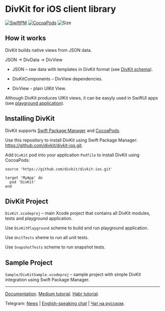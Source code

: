 # DivKit for iOS client library

[![SwiftPM](https://img.shields.io/badge/SPM-supported-DE5C43)](https://github.com/divkit/divkit-ios)
[![CocoaPods](https://img.shields.io/badge/CocoaPods-supported-DE5C43)](https://github.com/divkit/divkit-ios/tree/main/Specs)
![Size](https://img.shields.io/badge/ipa%20size-~6%20MB-blue)

## How it works

DivKit builds native views from JSON data.

JSON → DivData → DivView

- JSON – raw data with templates in DivKit format (see [DivKit schema](../../schema)).

- DivKitComponents – DivView dependencies.

- DivView - plain UIKit View.

Although DivKit produces UIKit views, it can be easyly used in SwiftUI apps (see [playground application](DivKitPlayground)).

## Installing DivKit

DivKit supports [Swift Package Manager](https://www.swift.org/package-manager/) and [CocoaPods](https://cocoapods.org/).

Use this repository to install DivKit using Swift Package Manager: https://github.com/divkit/divkit-ios.git.

Add `DivKit` pod into your application `Podfile` to install DivKit using CocoaPods:
```
source 'https://github.com/divkit/divkit-ios.git'

target 'MyApp' do
  pod 'DivKit'
end
```

## DivKit Project

`DivKit.xcodeproj` – main Xcode project that contains all DivKit modules, tests and playground application.

Use `DivKitPlayground` scheme to build and run playground application.

Use `UnitTests` sheme to run all unit tests.

Use `SnapshotTests` scheme to run snapshot tests.

## Sample Project

`Sample/DivKitSample.xcodeproj` – sample project with simple DivKit integration using Swift Package Manager.

---

[Documentation](https://divkit.tech/doc). [Medium tutorial](https://medium.com/p/cad519252f0f). [Habr tutorial](https://habr.com/ru/company/yandex/blog/683886/).

Telegram: [News](https://t.me/divkit_news) | [English-speaking chat](https://t.me/divkit_community_en) | [Чат на русском](https://t.me/divkit_community_ru).
